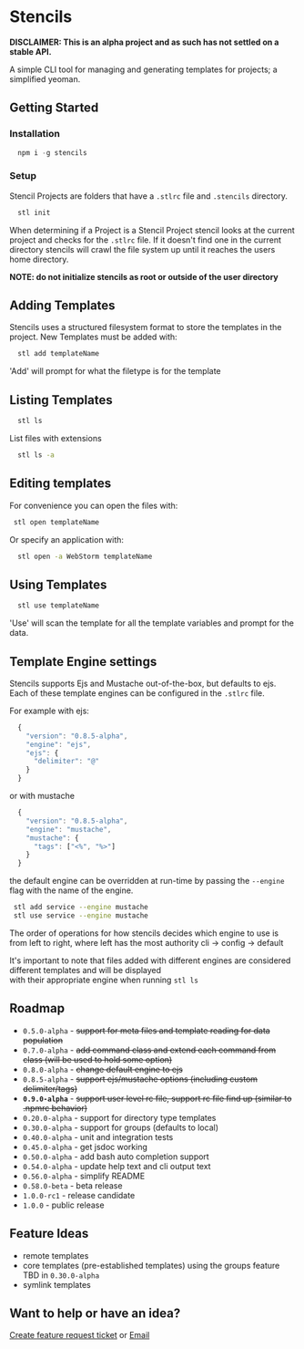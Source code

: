 Stencils
=============

**DISCLAIMER:  This is an alpha project and as such has not settled on a stable API.<br/>**

A simple CLI tool for managing and generating templates for projects; a simplified yeoman.

## Getting Started

### Installation

```javascript
  npm i -g stencils
```

### Setup

Stencil Projects are folders that have a `.stlrc` file and `.stencils` directory.  
 
```bash
  stl init
```

When determining if a Project is a Stencil Project stencil looks at the current project and
checks for the `.stlrc` file. If it doesn't find one in the current directory stencils will
crawl the file system up until it reaches the users home directory.

**NOTE:  do not initialize stencils as root or outside of the user directory**

## Adding Templates
   
Stencils uses a structured filesystem format to store the templates in the project.
New Templates must be added with:

```bash
  stl add templateName
```

'Add' will prompt for what the filetype is for the template

## Listing Templates

```bash
  stl ls
```

List files with extensions
```bash
  stl ls -a
```

## Editing templates

For convenience you can open the files with:
 
 ```bash
  stl open templateName
```
 
Or specify an application with: 

```bash
  stl open -a WebStorm templateName
```
 
## Using Templates

```bash
  stl use templateName
```

'Use' will scan the template for all the template variables and prompt for the data.

## Template Engine settings

Stencils supports Ejs and Mustache out-of-the-box, but defaults to ejs.<br/>
Each of these template engines can be configured in the `.stlrc` file.

For example with ejs:
```javascript
  {
    "version": "0.8.5-alpha",
    "engine": "ejs",
    "ejs": {
      "delimiter": "@" 
    }
  }
```

or with mustache
```javascript
  {
    "version": "0.8.5-alpha",
    "engine": "mustache",
    "mustache": {
      "tags": ["<%", "%>"] 
    }
  }
```
the default engine can be overridden at run-time by passing the `--engine` flag with the name of the engine.

```bash
 stl add service --engine mustache
 stl use service --engine mustache
```

The order of operations for how stencils decides which engine to use is from left to right, where left has the most authority
cli -> config -> default

It's important to note that files added with different engines are considered different templates and will be displayed</br>
with their appropriate engine when running `stl ls`

## Roadmap

* `0.5.0-alpha`   - ~~support for meta files and template reading for data population~~
* `0.7.0-alpha`   - ~~add command class and extend each command from class (will be used to hold some option)~~
* `0.8.0-alpha`   - ~~change default engine to ejs~~
* `0.8.5-alpha`   - ~~support ejs/mustache options (including custom delimiter/tags)~~
* **`0.9.0-alpha`**   - ~~support user level rc file, support rc file find up (similar to .npmrc behavior)~~
* `0.20.0-alpha`  - support for directory type templates
* `0.30.0-alpha`  - support for groups (defaults to local)
* `0.40.0-alpha`  - unit and integration tests
* `0.45.0-alpha`  - get jsdoc working
* `0.50.0-alpha`  - add bash auto completion support
* `0.54.0-alpha`  - update help text and cli output text
* `0.56.0-alpha`  - simplify README
* `0.58.0-beta`   - beta release
* `1.0.0-rc1`     - release candidate
* `1.0.0`         - public release

## Feature Ideas

* remote templates
* core templates (pre-established templates) using the groups feature TBD in `0.30.0-alpha`
* symlink templates

## Want to help or have an idea?<br/>
[Create feature request ticket](https://github.com/JustinBeaudry/stencils/issues/new?labels=feature%20request)
or
[Email](beaudry.justin@gmail.com)